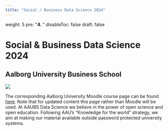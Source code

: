 ```yaml
---
title: "Social / Business Data Science 2024"
---
```

weight: 5
pre: "<b>4. </b>"
disableToc: false
draft: false
# Social & Business Data Science 2024

## Aalborg University Business School

![](/ds24/images/viz-corgi-24-1.jpg)

The corresponding Aalborg University Moodle course page can be found [here](https://www.moodle.aau.dk/course/view.php?id=51744). Note that for updated content this page rather than Moodle will be used. At AAUBS Data Science we believe in the power of open science and open education. Following AAU’s “Knowledge for the world” strategy, we aim at making our material available outside password protected university systems.


<!---
{{% notice tip %}}stuff
{{% /notice %}}






{{% notice note %}}
Some important stuff
{{% /notice %}}
--->